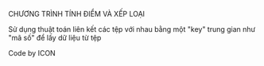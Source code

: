 CHƯƠNG TRÌNH TÍNH ĐIỂM VÀ XẾP LOẠI

Sử dụng thuật toán liên kết các tệp với nhau
bằng một "key" trung gian như "mã số" để lấy dữ liệu
từ tệp

Code by ICON
